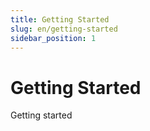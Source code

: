 ```yaml
---
title: Getting Started
slug: en/getting-started
sidebar_position: 1
---
```



# Getting Started

Getting started

